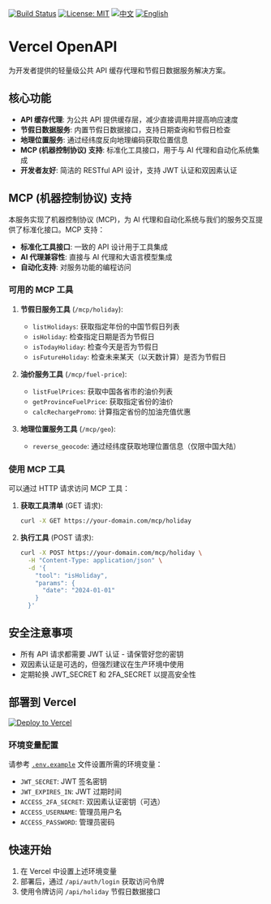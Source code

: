 [![Build Status](https://github.com/DavidKk/vercel-openapi/actions/workflows/coverage.workflow.yml/badge.svg)](https://github.com/DavidKk/vercel-openapi/actions/workflows/coverage.workflow.yml) [![License: MIT](https://img.shields.io/badge/License-MIT-yellow.svg)](https://opensource.org/licenses/MIT) [![中文](https://img.shields.io/badge/%E6%96%87%E6%A1%A3-%E4%B8%AD%E6%96%87-green?style=flat-square&logo=docs)](https://github.com/DavidKk/vercel-openapi/blob/main/README.zh-CN.md) [![English](https://img.shields.io/badge/docs-English-green?style=flat-square&logo=docs)](https://github.com/DavidKk/vercel-openapi/blob/main/README.md)

# Vercel OpenAPI

为开发者提供的轻量级公共 API 缓存代理和节假日数据服务解决方案。

## 核心功能

- **API 缓存代理**: 为公共 API 提供缓存层，减少直接调用并提高响应速度
- **节假日数据服务**: 内置节假日数据接口，支持日期查询和节假日检查
- **地理位置服务**: 通过经纬度反向地理编码获取位置信息
- **MCP (机器控制协议) 支持**: 标准化工具接口，用于与 AI 代理和自动化系统集成
- **开发者友好**: 简洁的 RESTful API 设计，支持 JWT 认证和双因素认证

## MCP (机器控制协议) 支持

本服务实现了机器控制协议 (MCP)，为 AI 代理和自动化系统与我们的服务交互提供了标准化接口。MCP 支持：

- **标准化工具接口**: 一致的 API 设计用于工具集成
- **AI 代理兼容性**: 直接与 AI 代理和大语言模型集成
- **自动化支持**: 对服务功能的编程访问

### 可用的 MCP 工具

1. **节假日服务工具** (`/mcp/holiday`):

   - `listHolidays`: 获取指定年份的中国节假日列表
   - `isHoliday`: 检查指定日期是否为节假日
   - `isTodayHoliday`: 检查今天是否为节假日
   - `isFutureHoliday`: 检查未来某天（以天数计算）是否为节假日

2. **油价服务工具** (`/mcp/fuel-price`):

   - `listFuelPrices`: 获取中国各省市的油价列表
   - `getProvinceFuelPrice`: 获取指定省份的油价
   - `calcRechargePromo`: 计算指定省份的加油充值优惠

3. **地理位置服务工具** (`/mcp/geo`):
   - `reverse_geocode`: 通过经纬度获取地理位置信息（仅限中国大陆）

### 使用 MCP 工具

可以通过 HTTP 请求访问 MCP 工具：

1. **获取工具清单** (GET 请求):

   ```bash
   curl -X GET https://your-domain.com/mcp/holiday
   ```

2. **执行工具** (POST 请求):
   ```bash
   curl -X POST https://your-domain.com/mcp/holiday \
     -H "Content-Type: application/json" \
     -d '{
       "tool": "isHoliday",
       "params": {
         "date": "2024-01-01"
       }
     }'
   ```

## 安全注意事项

- 所有 API 请求都需要 JWT 认证 - 请保管好您的密钥
- 双因素认证是可选的，但强烈建议在生产环境中使用
- 定期轮换 JWT_SECRET 和 2FA_SECRET 以提高安全性

## 部署到 Vercel

[![Deploy to Vercel](https://vercel.com/button)](https://vercel.com/new/clone?repository-url=https%3A%2F%2Fgithub.com%2FDavidKk%2Fvercel-openapi)

### 环境变量配置

请参考 [`.env.example`](./.env.example) 文件设置所需的环境变量：

- `JWT_SECRET`: JWT 签名密钥
- `JWT_EXPIRES_IN`: JWT 过期时间
- `ACCESS_2FA_SECRET`: 双因素认证密钥（可选）
- `ACCESS_USERNAME`: 管理员用户名
- `ACCESS_PASSWORD`: 管理员密码

## 快速开始

1. 在 Vercel 中设置上述环境变量
2. 部署后，通过 `/api/auth/login` 获取访问令牌
3. 使用令牌访问 `/api/holiday` 节假日数据接口
